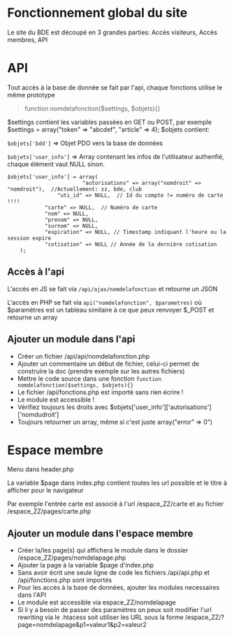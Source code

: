 
# Fonctionnement global du site

Le site du BDE est découpé en 3 grandes parties: Accès visiteurs, Accès membres, API

# API
Tout accès à la base de donnée se fait par l'api, chaque fonctions utilise le même prototype
> function nomdelafonction($settings, $objets){}

$settings contient les variables passées en GET ou POST, par exemple $settings = array("token" => "abcdef", "article" => 4);
$objets contient:

`$objets['bdd']` => Objet PDO vers la base de données

`$objets['user_info']` => Array contenant les infos de l'utilisateur authenfié, chaque élément vaut NULL sinon.



   

    $objets['user_info'] = array(
                            "autorisations" => array("nomdroit" => "nomdroit"),  //Actuellement: zz, bde, club
     		        "uti_id" => NULL,  // Id du compte != numéro de carte !!!!
     			"carte" => NULL,  // Numéro de carte
     			"nom" => NULL,
     			"prenom" => NULL,
     			"surnom" => NULL,
     			"expiration" => NULL, // Timestamp indiquant l'heure ou la session expire
     			"cotisation" => NULL // Année de la dernière cotisation
        );
  
## Accès à l'api
L'accès en JS se fait via `/api/ajax/nomdelafonction` et retourne un JSON

L'accès en PHP se fait via `api("nomdelafonction", $parametres)` où $paramètres est un tableau similaire à ce que peux renvoyer $_POST et retourne un array

## Ajouter un module dans l'api
* Créer un fichier /api/api/nomdelafonction.php
* Ajouter un commentaire un début de fichier, celui-ci permet de construire la doc (prendre exemple sur les autres fichiers)
* Mettre le code source dans une fonction `function nomdelafonction($settings, $objets){}`
* Le fichier /api/fonctions.php est importé sans rien écrire !
* Le module est accessible !
* Vérifiez toujours les droits avec $objets['user_info']['autorisations']['nomdudroit']
* Toujours retourner un array, même si c'est juste array("error" => 0")

# Espace membre
Menu dans header.php

La variable $page dans index.php contient toutes les url possible et le titre à afficher pour le navigateur

Par exemple l'entrée carte est associé à l'url /espace_ZZ/carte et au fichier /espace_ZZ/pages/carte.php

## Ajouter un module dans l'espace membre
* Créer la/les page(s) qui affichera le module dans le dossier /espace_ZZ/pages/nomdelapage.php
* Ajouter la page à la variable $page d'index.php
* Sans avoir écrit une seule ligne de code les fichiers /api/api.php et /api/fonctions.php sont importés
* Pour les accès à la base de données, ajouter les modules necessaires dans l'API
* Le module est accessible via espace_ZZ/nomdelapage
* Si il y a besoin de passer des paramètres on peux soit modifier l'url rewriting via le .htacess soit utiliser les URL sous la forme /espace_ZZ/?page=nomdelapage&p1=valeur1&p2=valeur2
